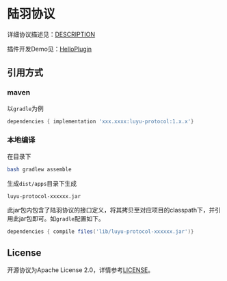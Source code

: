 # 陆羽协议

详细协议描述见：[DESCRIPTION](./doc/description.md)

插件开发Demo见：[HelloPlugin](https://gitee.com/luyu-community/luyu-protocol/tree/develop/src/test/java/org/luyu/protocol/link)

## 引用方式

### maven

以`gradle`为例

``` gradle
dependencies { implementation 'xxx.xxxx:luyu-protocol:1.x.x'}
```

### 本地编译

在目录下

``` bash
bash gradlew assemble
```

生成`dist/apps`目录下生成

``` 
luyu-protocol-xxxxxx.jar
```

此jar包内包含了陆羽协议的接口定义，将其拷贝至对应项目的classpath下，并引用此jar包即可。如`gradle`配置如下。

``` gradle
dependencies { compile files('lib/luyu-protocol-xxxxxx.jar')}
```



## License

开源协议为Apache License 2.0，详情参考[LICENSE](./LICENSE)。

